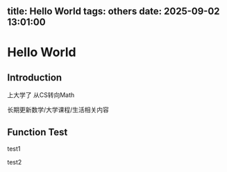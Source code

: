 title: Hello World
tags: others
date: 2025-09-02 13:01:00
---

# Hello World

## Introduction

上大学了 从CS转向Math

长期更新数学/大学课程/生活相关内容

## Function Test

<div class='cbox'>

test1

</div>



<div class='pbox'>

test2

</div>

